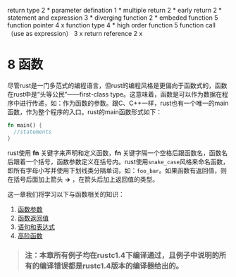 return type 2 *
parameter defination 1 *
multiple return 2 *
early return 2 *
statement and expression 3 *
diverging function 2 *
embeded function 5
function pointer 4 x
function type 4 *
high order function 5
function call（use as expression） 3 x
return reference 2 x

# 8 函数
  尽管rust是一门多范式的编程语言，但rust的编程风格是更偏向于函数式的，函数在rust中是“头等公民”——first-class type。这意味着，函数是可以作为数据在程序中进行传递，如：作为函数的参数。跟C、C++一样，rust也有一个唯一的main函数，作为整个程序的入口。rust的main函数形式如下：  
  ```rust
  fn main() {
    //statements  
  }
  ```
  rust使用 __fn__ 关键字来声明和定义函数，__fn__ 关键字隔一个空格后跟函数名，函数名后跟着一个括号，函数参数定义在括号内。rust使用`snake_case`风格来命名函数，即所有字母小写并使用下划线类分隔单词，如：`foo_bar`。如果函数有返回值，则在括号后面加上箭头 __->__ ，在箭头后加上返回值的类型。  

  这一章我们将学习以下与函数相关的知识：  
  1. [函数参数](08-01-arguement.md)
  2. [函数返回值](08-02-return_value.md)
  3. [语句和表达式](08-03-statement_expression.md)
  4. [高阶函数](08-04-high_order_function.md)

> ### 注：本章所有例子均在rustc1.4下编译通过，且例子中说明的所有的编译错误都是rustc1.4版本的编译器给出的。
